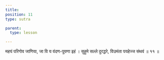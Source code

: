 ```yaml
---
title: 
position: 11
type: sutra

parent:
  type: lesson

---
```


महयं परिगोव जाणिया, जा वि य वंदण-पूयणा इहं । 
सुहुमे सल्ले दुरद्धरे, विउमंता पयहेज्ज संथवं ॥ ११ ॥
